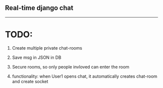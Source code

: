 ## Real-time django chat

---

# TODO:

1) Create multiple private chat-rooms

2) Save msg in JSON in DB

3) Secure rooms, so only people invloved can enter the room

4) functionality: when User1 opens chat, it automatically creates chat-room and create socket 